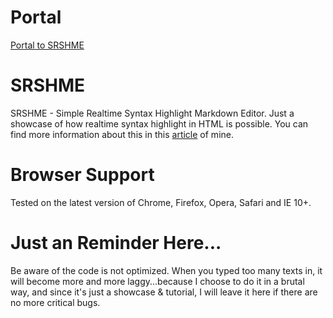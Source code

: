 # Portal
[Portal to SRSHME](http://zushenyan.github.io/SRSHME/)

# SRSHME
SRSHME - Simple Realtime Syntax Highlight Markdown Editor. Just a showcase of how realtime syntax highlight in HTML is possible. You can find more information about this in this [article](http://zushenyan.github.io/css/html/javascript/tutorial/web/2013/10/16/realtime-syntax-highlight-editor-on-web-how-is-that-possible.html) of mine.

# Browser Support
Tested on the latest version of Chrome, Firefox, Opera, Safari and IE 10+.

# Just an Reminder Here...
Be aware of the code is not optimized. When you typed too many texts in, 
it will become more and more laggy...because I choose to do it in a brutal way,
and since it's just a showcase & tutorial, I will leave it here if there are no more critical bugs.
